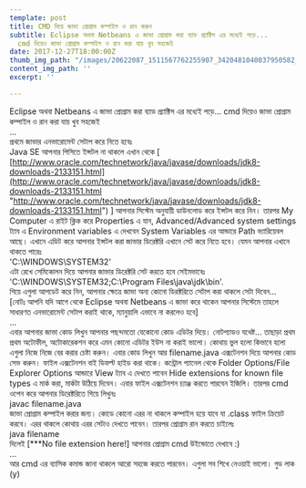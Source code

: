 ```yaml
---
template: post
title: CMD দিয়ে জাভা প্রোগ্রাম কম্পাইল ও রান করুন
subtitle: Eclipse অথবা Netbeans এ জাভা প্রোগ্রাম করা ব্যাড প্র্যাক্টিস এর মধ্যেই পড়ে...
  cmd দিয়েও জাভা প্রোগ্রাম কম্পাইল ও রান করা যায় খুব সহজেই
date: 2017-12-27T18:00:00Z
thumb_img_path: "/images/20622087_1511567762255907_3420481040037950582_n-860x602.jpg"
content_img_path: ''
excerpt: ''

---
```

Eclipse অথবা Netbeans এ জাভা প্রোগ্রাম করা ব্যাড প্র্যাক্টিস এর মধ্যেই পড়ে... cmd দিয়েও জাভা প্রোগ্রাম কম্পাইল ও রান করা যায় খুব সহজেই  
...  
প্রথমে জাভার এনভারোমেন্ট সেটাপ করে নিতে হবেঃ  
Java SE আপনার পিসিতে ইন্সটল না থাকলে এখান থেকে \[ [http://www.oracle.com/technetwork/java/javase/downloads/jdk8-downloads-2133151.html](http://www.oracle.com/technetwork/java/javase/downloads/jdk8-downloads-2133151.html "http://www.oracle.com/technetwork/java/javase/downloads/jdk8-downloads-2133151.html") \] আপনার সিস্টেম অনুযায়ী ডাউনলোড করে ইন্সটল করে নিন। তারপর My Computer এ রাইট ক্লিক করে Properties এ যান, Advanced/Advanced system settings ট্যাব এ Environment variables এ দেখবেন System Variables এর আন্ডারে Path ভ্যারিয়েবল আছে। এখানে এডিট করে আপনার ইন্সটল করা জাভার ডিরেক্টরি এখানে সেট করে নিতে হবে। যেমন আপনার এখানে থাকতে পারেঃ  
'C:\\WINDOWS\\SYSTEM32'  
এটা রেখে সেমিকোলন দিয়ে আপনার জাভার ডিরেক্টরি সেট করতে হবে সেইমভাবেঃ  
'C:\\WINDOWS\\SYSTEM32;C:\\Program Files\\java\\jdk\\bin'.  
গিয়ে এগুলা আপডেট করে নিন, আপনার ক্ষেত্রে জাভা অন্য কোনো ডিরক্টরিতে সেটাপ করা থাকলে সেটা দিবেন...  
\[নোটঃ আপনি যদি আগে থেকে Eclipse অথবা Netbeans এ জাভা করে থাকেন আপনার সিস্টেমে তাহলে সাধারণত এনভারোমেন্ট সেটাপ করাই থাকে, ম্যানুয়ালি এভাবে না করলেও হবে\]  
...  
এবার আপনার জাভা কোড লিখুন আপনার পছন্দমতো যেকোনো কোড এডিটর দিয়ে। নোটপ্যাডও যথেষ্ট... তাছাড়া প্রথম প্রথম অটোফীল, অটোকারেকশন করে এমন কোনো এডিটর ইউস না করাই ভালো। কোথায় ভুল হলো কিভাবে হলো এগুলা নিজে নিজে বের করার চেষ্টা করুন। এবার কোড লিখুন আর filename.java এক্সটেনশন দিয়ে আপনার কোড সেভ করুন। ফাইল এক্সটেনশন বাই ডিফল্ট হাইড করা থাকে। কন্ট্রোল প্যানেল থেকে Folder Options/File Explorer Options আন্ডারে View ট্যাব এ দেখতে পাবেন Hide extensions for known file types এ মার্ক করা, মার্কটা উঠিয়ে দিবেন। এবার ফাইল এক্সটেনশন চ্যাঞ্জ করতে পারবেন ইজিলি। তারপর cmd ওপেন করে আপনার ডিরেক্টরিতে গিয়ে লিখুনঃ  
javac filename.java  
জাভা প্রোগ্রাম কম্পাইল করার জন্য। কোডে কোনো এরর না থাকলে কম্পাইল হয়ে যাবে যা .class ফাইল ক্রিয়েট করবে। এরর থাকলে কোথায় এরর সেটাও দেখতে পাবেন। তারপর প্রোগ্রাম রান করতে চাইলেঃ  
java filename  
দিলেই \[***No file extension here!\] আপনার প্রোগ্রাম cmd উইন্ডোতে দেখাবে :)  
...  
আর cmd এর ব্যাসিক কমান্ড জানা থাকলে আরো সহজে করতে পারবেন। এগুলা সব শিখে নেওয়াই ভালো। গুড লাক (y)